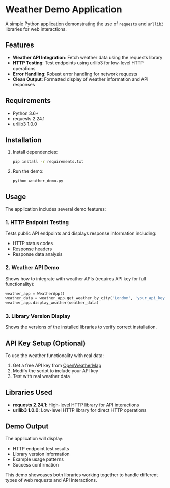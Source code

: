# Weather Demo Application

A simple Python application demonstrating the use of `requests` and `urllib3` libraries for web interactions.

## Features

- **Weather API Integration**: Fetch weather data using the requests library
- **HTTP Testing**: Test endpoints using urllib3 for low-level HTTP operations
- **Error Handling**: Robust error handling for network requests
- **Clean Output**: Formatted display of weather information and API responses

## Requirements

- Python 3.6+
- requests 2.24.1
- urllib3 1.0.0

## Installation

1. Install dependencies:
   ```bash
   pip install -r requirements.txt
   ```

2. Run the demo:
   ```bash
   python weather_demo.py
   ```

## Usage

The application includes several demo features:

### 1. HTTP Endpoint Testing
Tests public API endpoints and displays response information including:
- HTTP status codes
- Response headers
- Response data analysis

### 2. Weather API Demo
Shows how to integrate with weather APIs (requires API key for full functionality):
```python
weather_app = WeatherApp()
weather_data = weather_app.get_weather_by_city('London', 'your_api_key')
weather_app.display_weather(weather_data)
```

### 3. Library Version Display
Shows the versions of the installed libraries to verify correct installation.

## API Key Setup (Optional)

To use the weather functionality with real data:

1. Get a free API key from [OpenWeatherMap](https://openweathermap.org/api)
2. Modify the script to include your API key
3. Test with real weather data

## Libraries Used

- **requests 2.24.1**: High-level HTTP library for API interactions
- **urllib3 1.0.0**: Low-level HTTP library for direct HTTP operations

## Demo Output

The application will display:
- HTTP endpoint test results
- Library version information
- Example usage patterns
- Success confirmation

This demo showcases both libraries working together to handle different types of web requests and API interactions.
